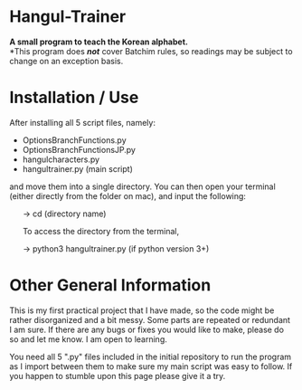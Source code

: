 # Hangul-Trainer
**A small program to teach the Korean alphabet.** <br p>
*This program does _**not**_ cover Batchim rules, so readings may be subject to change on an exception basis.

# Installation / Use
After installing all 5 script files, namely:
 
  - OptionsBranchFunctions.py
  - OptionsBranchFunctionsJP.py
  - hangulcharacters.py
  - hangultrainer.py (main script)

and move them into a single directory.
You can then open your terminal (either directly from the folder on mac), and input the following:
  
 &nbsp;&nbsp;&nbsp;&nbsp;&nbsp; -> cd (directory name)
  
 &nbsp;&nbsp;&nbsp;&nbsp;&nbsp; To access the directory from the terminal,
  
 &nbsp;&nbsp;&nbsp;&nbsp;&nbsp; -> python3 hangultrainer.py (if python version 3+)

# Other General Information

This is my first practical project that I have made, so the code might be rather disorganized and a bit messy. Some parts are repeated or redundant I am sure.
If there are any bugs or fixes you would like to make, please do so and let me know. I am open to learning.

You need all 5 ".py" files included in the initial repository to run the program as I import between them to make sure my main script was easy to follow.
If you happen to stumble upon this page please give it a try.
